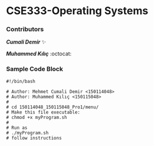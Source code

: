 # CSE333-Operating Systems 

### Contributors
__*Cumali Demir*__ :sparkles:

__*Muhammed Kılıç*__ :octocat:

 
### Sample Code Block

``` shell
#!/bin/bash

# Author: Mehmet Cumali Demir <150114048>
# Author: Muhammed Kılıç <150115048>
# 
# cd 150114048_150115048_Pro1/menu/
# Make this file executable:
# chmod +x myProgram.sh
#
# Run as
# ./myProgram.sh
# follow instructions
```
